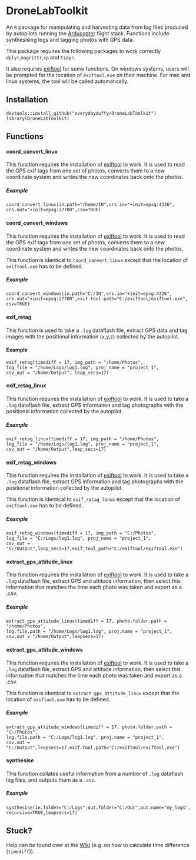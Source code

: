 # DroneLabToolkit

An `R` package for manipulating and harvesting data from log files produced by autopilots running the [Arducopter](http://www.arducopter.co.uk/) flight stack. Functions include synthesising logs and tagging
photos with GPS data.

This package requires the following packages to work correctly `dplyr`,`magrittr`,`sp` and `tidyr`.

It also requires [exiftool](http://www.sno.phy.queensu.ca/~phil/exiftool/) for some functions. On windows systems, users will be prompted for the location of `exiftool.exe` on their machine. For mac and linux systems, the tool will be called automatically.  


## Installation

```
devtools::install_github("everydayduffy/DroneLabToolkit")
library(DroneLabToolkit)
```

## Functions

#### coord_convert_linux

This function requires the installation of [exiftool](http://www.sno.phy.queensu.ca/~phil/exiftool/) to work.
It is used to read the GPS exif tags from one set of photos, converts them to a new coordinate system and writes the new coordinates back onto the photos.

##### Example

```
coord_convert_linux(in.path="/home/IN",crs.in="+init=epsg:4326",
crs.out="+init=epsg:27700",csv=TRUE)
```

#### coord_convert_windows

This function requires the installation of [exiftool](http://www.sno.phy.queensu.ca/~phil/exiftool/) to work.
It is used to read the GPS exif tags from one set of photos, converts them to a new coordinate system and writes the new coordinates back onto the photos.

This function is identical to `coord_convert_linux` except that the location of `exiftool.exe` has to be defined.

##### Example

```
coord_convert_windows(in.path="C:/IN",crs.in="+init=epsg:4326",
crs.out="+init=epsg:27700",exif.tool.path="C:/exiftool/exiftool.exe", csv=TRUE)
```

#### exif_retag
This function is used to take a `.log` dataflash file, extract GPS data and tag images with the positional
information (x,y,z) collected by the autopilot.

#### Example
```
exif_retag(timediff = 17, img_path = "/home/Photos",
log_file = "/home/Logs/log1.log", proj_name = "project_1",
csv_out = "/home/Output", leap_secs=17)
```

#### exif_retag_linux

This function requires the installation of [exiftool](http://www.sno.phy.queensu.ca/~phil/exiftool/) to work.
It is used to take a `.log` dataflash file, extract GPS information and tag photographs with the positional
information collected by the autopilot.

##### Example

```
exif_retag_linux(timediff = 17, img_path = "/home/Photos",
log_file = "/home/Logs/log1.log", proj_name = "project_1",
csv_out = "/home/Output",leap_secs=17)
```

#### exif_retag_windows

This function requires the installation of [exiftool](http://www.sno.phy.queensu.ca/~phil/exiftool/) to work.
It is used to take a `.log` dataflash file, extract GPS information and tag photographs with the positional
information collected by the autopilot.

This function is identical to `exif_retag_linux` except that the location of `exiftool.exe` has to be
defined.

##### Example

```
exif_retag_windows(timediff = 17, img_path = "C:/Photos",
log_file = "C:/Logs/log1.log", proj_name = "project_1",
csv_out = "C:/Output",leap_secs=17,exif_tool_path="C:/exiftool/exiftool.exe")
```

#### extract_gps_attitude_linux

This function requires the installation of [exiftool](http://www.sno.phy.queensu.ca/~phil/exiftool/) to work.
It is used to take a `.log` dataflash file, extract GPS and attitude information, then select this information that matches the time each photo was taken and export as a .csv.

##### Example

```
extract_gps_attitude_linux(timediff = 17, photo.folder.path = "/home/Photos",
log.file.path = "/home/Logs/log1.log", proj.name = "project_1",
csv.out = "/home/Output",leapsecs=17)
```

#### extract_gps_attitude_windows

This function requires the installation of [exiftool](http://www.sno.phy.queensu.ca/~phil/exiftool/) to work.
It is used to take a `.log` dataflash file, extract GPS and attitude information, then select this information that matches the time each photo was taken and export as a .csv.

This function is identical to `extract_gps_attitude_linux` except that the location of `exiftool.exe` has to be
defined.

##### Example

```
extract_gps_attitude_windows(timediff = 17, photo.folder.path = "C:/Photos",
log.file.path = "C:/Logs/log1.log", proj.name = "project_1",
csv.out = "C:/Output",leapsecs=17,exif.tool.path="C:/exiftool/exiftool.exe")
```

#### synthesise

This function collates useful information from a number of `.log` dataflash log files, and outputs them
as a `.csv`.

##### Example

```
synthesise(in.folder="C:/Logs",out.folder="C:/Out",out.name="my_logs",
recursive=TRUE,leapsecs=17)
```

## Stuck?

Help can be found over at the [Wiki](https://github.com/everydayduffy/DroneLabToolkit/wiki/Calculating-TIme-Difference) (e.g. on how to calculate time difference (`timediff`)).
